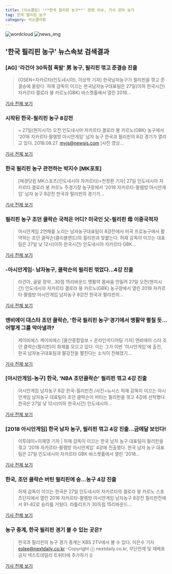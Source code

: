 ```yaml
---
title: (이슈클립) '**한국 필리핀 농구**' 관련 이슈, 기사 모아 보기
tag: 한국 필리핀 농구
category: 이슈클리핑
---
```

![wordcloud](https://s3.ap-northeast-2.amazonaws.com/lyrics101-wordcloud/2018-08-27-1535345375.png)
![news_img](https://user-images.githubusercontent.com/42597476/44507050-1206f400-a6e4-11e8-8d98-7ffbfebb353f.png)
## **'**한국 필리핀 농구**'** 뉴스속보 검색결과
### [AG] '라건아 30득점 폭발' 男 농구, 필리핀 꺾고 준결승 진출

>[OSEN=자카르타(인도네시아), 이상학 기자] 한국남자농구가 필리핀을 꺾고 준결승에 올랐다.   허재 감독이 이끄는 한국남자농구대표팀은 27일(이하 한국시간) 자카르타 겔로라 붕 카르노(GBK) 바스켓홀에서 열린 2018...

<a href="http://www.osen.co.kr/article/G1110975995" target="_blank">기사 전체 보기</a>

### 시작된 한국-필리핀 농구 8강전

>= 27일(현지시각) 오전 인도네시아 자카르타 겔로라 붕 카르노(GBK) 농구에서 '2018 자카르타·팔렘방 아시안게임' 남자 농구 한국과 필리핀의 8강 경기가 열리고 있다. 2018.08.27. myjs@newsis.com [사진 영상...

<a href="http://www.newsis.com/view/?id=NISI20180827_0014407085" target="_blank">기사 전체 보기</a>

### **한국 필리핀 농구** 관전하는 박지수 [MK포토]

>[매경닷컴 MK스포츠(인도네시아 자카르타)=천정환 기자] 27일 인도네시아 자카르타 겔로라 붕 카르노 주경기장 농구장에서 '2018 자카르타-팔렘방 아시안게임' 남자 농구 8강전 한국과 필리핀의 경기가...

<a href="http://sports.mk.co.kr/view.php?year=2018&no=537242" target="_blank">기사 전체 보기</a>

### 필리핀 농구 조던 클락슨 국적은 어디? 미국인 父-필리핀 母 이중국적자

>아시안게임 2연패를 노리는 남자농구대표팀이 8강전에서 미국 프로농구에서 활약하는 조던 클락슨(클리블랜드)의 필리핀과 맞붙는다. 허재 감독이 이끄는 대표팀은 27일 낮 12시(이하 한국시간) 인도네시아 자카르타 GBK...

<a href="http://news20.busan.com/controller/newsController.jsp?newsId=20180827000082" target="_blank">기사 전체 보기</a>

### -아시안게임- 남자농구, 클락슨의 필리핀 꺾었다…4강 진출

>라건아, 골밑 장악…30점 15리바운드 맹활약 몸싸움 안밀려 27일 오전(현지시간) 인도네시아 자카르타 겔로라 붕 카르노(GBK) 농구장에서 열린 2018 자카르타·팔렘방 아시안게임 남자농구 8강전 한국과 필리핀의...

<a href="http://app.yonhapnews.co.kr/YNA/Basic/SNS/r.aspx?c=AKR20180827090900007&did=1195m" target="_blank">기사 전체 보기</a>

### 엔비에이 대스타 조던 클락슨, '**한국 필리핀 농구**'경기에서 맹활약 펼칠 듯...어떻게 그를 막아낼까?

>케이비에스 케이비에스 [울산종합일보 = 온라인미디어팀 기자] 엔비에이 스타 조던 클락슨(필리핀)이 화제를 모으고 있다. 이는 그가 이번 '아시안게임'에 출전, 한국 남자농구대표팀과 팔강전을 펼친다는 소식이 전해졌기...

<a href="http://www.ujnews.co.kr/news/articleView.html?idxno=421695" target="_blank">기사 전체 보기</a>

### [아시안게임-농구] 한국, 'NBA 조던클락슨' 필리핀 꺾고 4강 진출

>아시안게임 남자농구 8강 한국-필리핀전./사진=뉴시스 허재 감독이 이끄는 아시안게임 남자농구 대표팀이 조던 클락슨이 버티는 필리핀을 꺾고 4강에 선착했다. 한국은 27일 낮 12시(이하 한국시간) 인도네시아...

<a href="http://moneys.mt.co.kr/news/mwView.php?no=2018082713338018386" target="_blank">기사 전체 보기</a>

### [2018 아시안게임] 한국 남자 농구, 필리핀 꺾고 4강 진출…금메달 보인다!

>이투데이=이재영 기자 | 허재 감독이 이끄는 한국 남자 농구 대표팀이 필리핀을 꺾고 '2018 자카르타-팔렘방 아시안게임' 4강에 진출했다. 한국 남자 농구 대표팀은 27일 인도네시아 자카르타 GBK 바스켓홀에서 열린 '2018...

<a href="http://www.etoday.co.kr/news/section/newsview.php?idxno=1656506" target="_blank">기사 전체 보기</a>

### 한국, 조던 클락슨 버틴 필리핀에 승…농구 4강 진출

>허재 감독이 이끄는 한국은 27일 인도네시아 자카르타의 겔로라 붕 카르노 스포츠단지에서 열린 2018 자카르타-팔렘방 아시안게임 남자농구 8강전 필리핀전에서 91-82로 승리를 거뒀다. 라틀리프가 30득점 15리바운드...

<a href="http://stoo.asiae.co.kr/news/naver_view.htm?idxno=2018082713151579635" target="_blank">기사 전체 보기</a>

### 농구 중계, 한국 필리핀 경기 볼 수 있는 곳은?

>한국과 필리핀의 농구 경기 중계는 KBS 2TV에서 볼 수 있다. 이은수 기자 eslee@nextdaily.co.kr -Copyright ⓒ nextdaily.co.kr, 무단전재 및 재배포 금지 넥스트데일리 트위터에 추가하기 ()

<a href="http://www.nextdaily.co.kr/news/article.html?id=20180827800043" target="_blank">기사 전체 보기</a>


